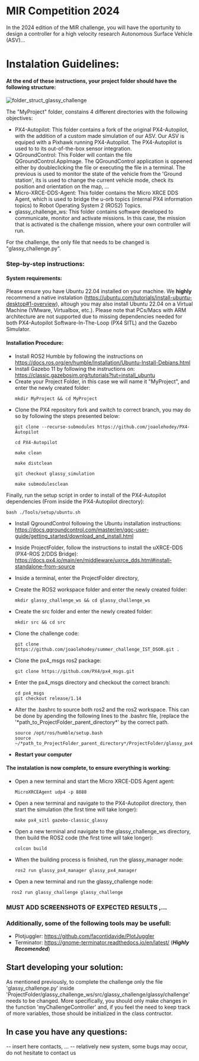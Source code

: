 # MIR Competition 2024 

In the 2024 edition of the MIR challenge, you will have the oportunity to design a controller for a high velocity research Autonomous Surface Vehicle (ASV)...

# Instalation Guidelines:

#### At the end of these instructions, your project folder should have the following structure:
![folder_struct_glassy_challenge](https://github.com/joaolehodey/MIR-Competition-2024/assets/69345264/d5a62ac1-5abb-4a4c-bb2e-b6bccc614ae8)

The "MyProject" folder, constains 4 different directories with the following objectives:
* PX4-Autopilot: This folder contains a fork of the original PX4-Autopilot, with the addition of a custom made simulation of our ASV. Our ASV is equiped with a Pixhawk running PX4-Autopilot. The PX4-Autopilot is used to to its out-of-the-box sensor integration.
* QGroundControl: This Folder will contain the file QGroundControl.AppImage. The QGroundControl application is oppened either by doubleclicking the file or executing the file in a terminal. The previous is used to monitor the state of the vehicle from the 'Ground station', its is used to change the current vehicle mode, check its position and orientation on the map, ...
* Micro-XRCE-DDS-Agent: This folder contains the Micro XRCE DDS Agent, which is used to bridge the u-orb topics (internal PX4 information topics) to Robot Operating System 2 (ROS2) Topics.
* glassy_challenge_ws: This folder contains software developed to communicate, monitor and activate missions. In this case, the mission that is activated is the challenge mission, where your own controller will run.

For the challenge, the only file that needs to be changed is "glassy_challenge.py".

### Step-by-step instructions:

#### System requirements:
Please ensure you have Ubuntu 22.04 installed on your machine. We **highly** recommend a native instalation (https://ubuntu.com/tutorials/install-ubuntu-desktop#1-overview), altough you may also install Ubuntu 22.04 on a Virtual Machine (VMware, Virtualbox, etc.).
Please note that PCs/Macs with ARM architecture are not supported due to missing dependencies needed for both PX4-Autopilot Software-In-The-Loop (PX4 SITL) and the Gazebo Simulator.

#### Installation Procedure:
* Install ROS2 Humble by following the instructions on https://docs.ros.org/en/humble/Installation/Ubuntu-Install-Debians.html
* Install Gazebo 11 by following the instructions on: https://classic.gazebosim.org/tutorials?tut=install_ubuntu
* Create your Project Folder, in this case we will name it "MyProject", and enter the newly created folder:
  ```console
  mkdir MyProject && cd MyProject
  ```
* Clone the PX4 repository fork and switch to correct branch, you may do so by following the steps presented below:
  ```console
  git clone --recurse-submodules https://github.com/joaolehodey/PX4-Autopilot
  ```
  ```console
  cd PX4-Autopilot
  ```
  ```console
  make clean
  ```
  ```console
  make distclean
  ```
  ```console
  git checkout glassy_simulation
  ```
  ```console
  make submodulesclean
  ```
Finally, run the setup script in order to install of the PX4-Autopilot dependencies (From inside the PX4-Autopilot directory):
  ```console
  bash ./Tools/setup/ubuntu.sh
  ```

* Install QgroundControl following the Ubuntu installation instructions: https://docs.qgroundcontrol.com/master/en/qgc-user-guide/getting_started/download_and_install.html
* Inside ProjectFolder, follow the instructions to install the uXRCE-DDS (PX4-ROS 2/DDS Bridge): https://docs.px4.io/main/en/middleware/uxrce_dds.html#install-standalone-from-source

* Inside a terminal, enter the ProjectFolder directory,
* Create the ROS2 workspace folder and enter the newly created folder:
  ```console
  mkdir glassy_challenge_ws && cd glassy_challenge_ws
  ```
* Create the src folder and enter the newly created folder:
  ```console
  mkdir src && cd src
  ```
* Clone the challenge code:
  ```console
  git clone https://github.com/joaolehodey/summer_challenge_IST_DSOR.git .
  ```
* Clone the px4_msgs ros2 package:
  ```console
  git clone https://github.com/PX4/px4_msgs.git
  ```

* Enter the px4_msgs directory and checkout the correct branch:
  ```console
  cd px4_msgs
  git checkout release/1.14
  ```

  
* Alter the .bashrc to source both ros2 and the ros2 workspace. This can be done by apending the following lines to the .bashrc file, (replace the '\*path_to_ProjectFolder_parent_directory\*' by the correct path.
  ```console
  source /opt/ros/humble/setup.bash
  source ~/*path_to_ProjectFolder_parent_directory*/ProjectFolder/glassy_px4_ws/install/setup.bash
  ```
* **Restart your computer**

 #### The instalation is now complete, to ensure everything is working:

* Open a new terminal and start the Micro XRCE-DDS Agent agent:
  ```console
  MicroXRCEAgent udp4 -p 8888
  ```
* Open a new terminal and navigate to the PX4-Autopilot directory, then start the simulation (the first time will take longer):
    ```console
  make px4_sitl gazebo-classic_glassy
  ```
* Open a new terminal and navigate to the glassy_challenge_ws directory, then build the ROS2 code (the first time will take longer):
    ```console
  colcon build
  ```
* When the building process is finished, run the glassy_manager node:
    ```console
  ros2 run glassy_px4_manager glassy_px4_manager
  ```
 * Open a new terminal and run the glassy_challenge node:
  ```console
    ros2 run glassy_challenge glassy_challenge
  ```

### MUST ADD SCREENSHOTS OF EXPECTED RESULTS ,...


### Additionally, some of the following tools may be usefull:
* Plotjuggler: https://github.com/facontidavide/PlotJuggler
* Terminator: https://gnome-terminator.readthedocs.io/en/latest/ (***Highly Recomended***)


## Start developing your solution:
As mentioned previously, to complete the challenge only the file 'glassy_challenge.py' inside 'ProjectFolder/glassy_challenge_ws/src/glassy_challenge/glassy/challenge' needs to be changed.
More specifically, you should only make changes in the function 'myChallengeController' and, if you feel the need to keep track of more variables, those should be initialized in the class contructor.

## In case you have any questions:
-- insert here contacts, ...
-- relatively new system, some bugs may occur, do not hesitate to contact us

## 
